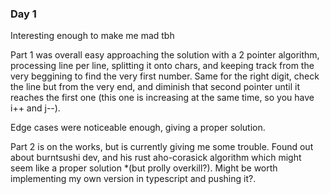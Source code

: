 ### Day 1


Interesting enough to make me mad tbh

Part 1 was overall easy approaching the solution with a 2 pointer algorithm, processing line per line, splitting it onto chars, and 
keeping track from the very beggining to find the very first number. Same for the right digit, check the line but from the very end,
and diminish that second pointer until it reaches the first one (this one is increasing at the same time, so you have i++ and j--).

Edge cases were noticeable enough, giving a proper solution.


Part 2 is on the works, but is currently giving me some trouble. Found out about burntsushi dev, and his rust aho-corasick algorithm which might seem like a 
proper solution *(but prolly overkill?). Might be worth implementing my own version in typescript and pushing it?. 